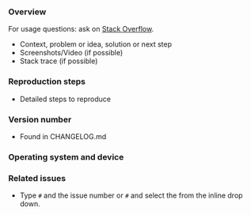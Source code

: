 ### Overview
For usage questions: ask on [Stack  Overflow](http://stackoverflow.com/questions/tagged/material-components).

 - Context, problem or idea, solution or next step
 - Screenshots/Video (if possible)
 - Stack trace (if possible)

### Reproduction steps
 - Detailed steps to reproduce

### Version number
 - Found in CHANGELOG.md

### Operating system and device

### Related issues
 - Type `#` and the issue number or `#` and select the from the inline drop down.

